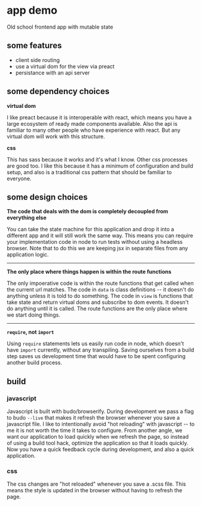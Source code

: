 # app demo

Old school frontend app with mutable state


## some features

* client side routing
* use a virtual dom for the view via preact
* persistance with an api server


## some dependency choices

**virtual dom**

I like preact because it is interoperable with react, which means you have a large ecosystem of ready made components available. Also the api is familiar to many other people who have experience with react. But any virtual dom will work with this structure.

**css**

This has sass because it works and it's what I know. Other css processes are good too. I like this because it has a minimum of configuration and build setup, and also is a traditional css pattern that should be familiar to everyone.


## some design choices

**The code that deals with the dom is completely decoupled from everything else**

You can take the state machine for this application and drop it into a different app and it will still work the same way. This means you can require your implementation code in node to run tests without using a headless browser. Note that to do this we are keeping jsx in separate files from any application logic.

--------------------------

**The only place where things happen is within the route functions**

The only impoerative code is within the route functions that get called when the current url matches. The code in `data` is class definitions -- it doesn't do anything unless it is told to do something. The code in `view` is functions that take state and return virtual doms and subscribe to dom events. It doesn't do anything until it is called. The route functions are the only place where we start doing things.


---------------------------


**`require`, not `import`**

Using `require` statements lets us easily run code in node, which doesn't have `import` currently, without any transpiling. Saving ourselves from a build step saves us development time that would have to be spent configuring another build process.


## build

### javascript

Javascript is built with budo/browserify. During development we pass a flag to budo `--live` that makes it refresh the browser whenever you save a javascript file. I like to intentionally avoid "hot reloading" with javascript -- to me it is not worth the time it takes to configure. From another angle, we want our application to load quickly when we refresh the page, so instead of using a build tool hack, optimize the application so that it loads quickly. Now you have a quick feedback cycle during development, and also a quick application. 

### css

The css changes are "hot reloaded" whenever you save a .scss file. This means the style is updated in the browser without having to refresh the page.






